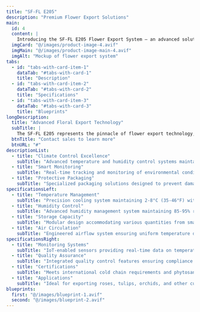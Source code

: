 ```yaml
---
title: "SF-FL E205"
description: "Premium Flower Export Solutions"
main:
  id: 4
  content: |
    Introducing the SF-FL E205 Flower Export System – an advanced solution for preserving and shipping fresh flowers globally. This comprehensive system features state-of-the-art temperature control, humidity management, and protective packaging designed specifically for delicate flower cargo, ensuring your blooms arrive fresh and beautiful at their destination.
  imgCard: "@/images/product-image-4.avif"
  imgMain: "@/images/product-image-main-4.avif"
  imgAlt: "Mockup of flower export system"
tabs:
  - id: "tabs-with-card-item-1"
    dataTab: "#tabs-with-card-1"
    title: "Description"
  - id: "tabs-with-card-item-2"
    dataTab: "#tabs-with-card-2"
    title: "Specifications"
  - id: "tabs-with-card-item-3"
    dataTab: "#tabs-with-card-3"
    title: "Blueprints"
longDescription:
  title: "Advanced Floral Export Technology"
  subTitle: |
    The SF-FL E205 represents the pinnacle of flower export technology, combining precise climate control with smart monitoring systems. Perfect for flower farms, international wholesalers, and export companies seeking to maintain premium quality during international shipping.
  btnTitle: "Contact sales to learn more"
  btnURL: "#"
descriptionList:
  - title: "Climate Control Excellence"
    subTitle: "Advanced temperature and humidity control systems maintain optimal conditions throughout the export journey, extending flower freshness and vase life."
  - title: "Smart Monitoring"
    subTitle: "Real-time tracking and monitoring of environmental conditions with automated alerts for any deviations from ideal parameters."
  - title: "Protective Packaging"
    subTitle: "Specialized packaging solutions designed to prevent damage and maintain flower quality during international transport."
specificationsLeft:
  - title: "Temperature Management"
    subTitle: "Precision cooling system maintaining 2-8°C (35-46°F) with ±0.5°C accuracy for optimal flower preservation."
  - title: "Humidity Control"
    subTitle: "Advanced humidity management system maintaining 85-95% relative humidity to prevent wilting and dehydration."
  - title: "Storage Capacity"
    subTitle: "Modular design accommodating various quantities from small boutique shipments to full container loads."
  - title: "Air Circulation"
    subTitle: "Engineered airflow system ensuring uniform temperature distribution and ethylene removal."
specificationsRight:
  - title: "Monitoring Systems"
    subTitle: "IoT-enabled sensors providing real-time data on temperature, humidity, and ethylene levels throughout transit."
  - title: "Quality Assurance"
    subTitle: "Integrated quality control features ensuring compliance with international flower transport standards."
  - title: "Certifications"
    subTitle: "Meets international cold chain requirements and phytosanitary regulations for global flower trade."
  - title: "Applications"
    subTitle: "Ideal for exporting roses, tulips, orchids, and other cut flowers, serving flower farms, auctions, and international distributors."
blueprints:
  first: "@/images/blueprint-1.avif"
  second: "@/images/blueprint-2.avif"  
---
```

